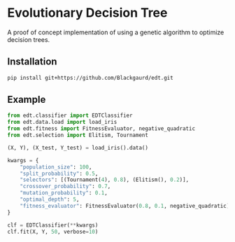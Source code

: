# Evolutionary Decision Tree

A proof of concept implementation of using a genetic algorithm to optimize decision trees.

## Installation

```bash
pip install git+https://github.com/Blackgaurd/edt.git
```

## Example

```python
from edt.classifier import EDTClassifier
from edt.data.load import load_iris
from edt.fitness import FitnessEvaluator, negative_quadratic
from edt.selection import Elitism, Tournament

(X, Y), (X_test, Y_test) = load_iris().data()

kwargs = {
    "population_size": 100,
    "split_probability": 0.5,
    "selectors": [(Tournament(4), 0.8), (Elitism(), 0.2)],
    "crossover_probability": 0.7,
    "mutation_probability": 0.1,
    "optimal_depth": 5,
    "fitness_evaluator": FitnessEvaluator(0.8, 0.1, negative_quadratic),
}

clf = EDTClassifier(**kwargs)
clf.fit(X, Y, 50, verbose=10)
```
